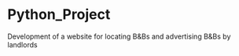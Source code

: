 # Python_Project
Development of a website for locating B&amp;Bs and advertising B&amp;Bs by landlords
